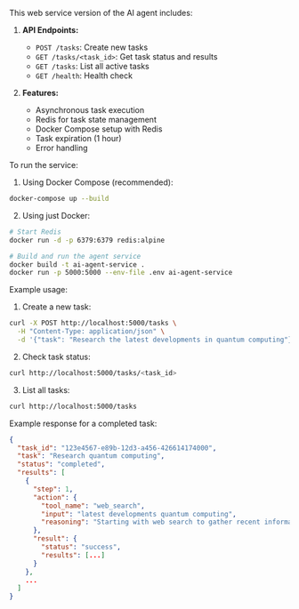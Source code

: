 This web service version of the AI agent includes:

1. **API Endpoints:**
   - `POST /tasks`: Create new tasks
   - `GET /tasks/<task_id>`: Get task status and results
   - `GET /tasks`: List all active tasks
   - `GET /health`: Health check

2. **Features:**
   - Asynchronous task execution
   - Redis for task state management
   - Docker Compose setup with Redis
   - Task expiration (1 hour)
   - Error handling

To run the service:

1. Using Docker Compose (recommended):
```bash
docker-compose up --build
```

2. Using just Docker:
```bash
# Start Redis
docker run -d -p 6379:6379 redis:alpine

# Build and run the agent service
docker build -t ai-agent-service .
docker run -p 5000:5000 --env-file .env ai-agent-service
```

Example usage:

1. Create a new task:
```bash
curl -X POST http://localhost:5000/tasks \
  -H "Content-Type: application/json" \
  -d '{"task": "Research the latest developments in quantum computing"}'
```

2. Check task status:
```bash
curl http://localhost:5000/tasks/<task_id>
```

3. List all tasks:
```bash
curl http://localhost:5000/tasks
```

Example response for a completed task:
```json
{
  "task_id": "123e4567-e89b-12d3-a456-426614174000",
  "task": "Research quantum computing",
  "status": "completed",
  "results": [
    {
      "step": 1,
      "action": {
        "tool_name": "web_search",
        "input": "latest developments quantum computing",
        "reasoning": "Starting with web search to gather recent information"
      },
      "result": {
        "status": "success",
        "results": [...]
      }
    },
    ...
  ]
}
```
